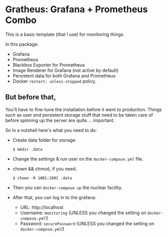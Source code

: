 # Gratheus: Grafana + Prometheus Combo
This is a basic template (that I use) for monitoring things.

In this package:
- Grafana
- Prometheus
- Blackbox Exporter for Prometheus
- Image Renderer for Grafana (not active by default)
- Persistent data for both Grafana and Prometheus
- Docker `restart: unless-stopped` policy.


## But before that,
You'll have to fine-tune the installation before it went to production. Things such as user and persistent
storage stuff that need to be taken care of before spinning up the server are quite.... important.

So in a nutshell here's what you need to do:

- Create data folder for storage:
    ```shell
    $ mkdir .data
    ```

- Change the settings & run user on the `docker-compose.yml` file.

- chown && chmod, if you need.
    ```shell
    $ chown -R 1001:1001 .data
    ```
- Then you can `docker-compose up` the nuclear facility.

- After that, you can log in to the grafana:
  - URL: http://localhost
  - Username: `monitoring` (UNLESS you changed the setting on `docker-compose.yml`!)
  - Password: `securePassword` (UNLESS you changed the setting on `docker-compose.yml`!)
